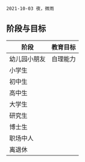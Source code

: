 `2021-10-03 夜，微雨`

## 阶段与目标
| 阶段         | 教育目标     |
|--------------|--------------|
| 幼儿园小朋友 | 自理能力 |
| 小学生       |              |
| 初中生       |              |
| 高中生       |              |
| 大学生       |              |
| 研究生       |              |
| 博士生       |              |
| 职场中人     |              |
| 离退休       |              |
